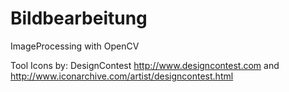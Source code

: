Bildbearbeitung
======================

ImageProcessing with OpenCV

Tool Icons by:
DesignContest http://www.designcontest.com and http://www.iconarchive.com/artist/designcontest.html
